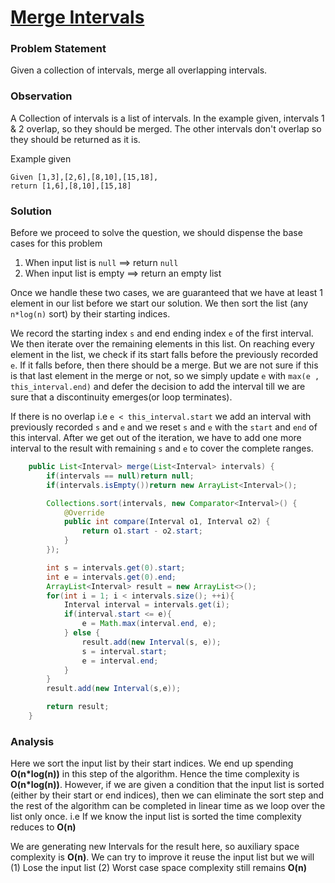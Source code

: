 # [Merge Intervals](https://leetcode.com/problems/merge-intervals/)

### Problem Statement

Given a collection of intervals, merge all overlapping intervals.


### Observation

A Collection of intervals is a list of intervals. In the example given, intervals 1 & 2 overlap, so they should be merged. The other intervals don't overlap so they should be returned as it is. 

Example given 

````
Given [1,3],[2,6],[8,10],[15,18],
return [1,6],[8,10],[15,18]

````


### Solution

Before we proceed to solve the question, we should dispense the base cases for this problem
1. When input list is `null` ==> return `null`
2. When input list is empty ==> return an empty list

Once we handle these two cases, we are guaranteed that we have at least 1 element in our list before we start our solution. We then sort the list (any `n*log(n)` sort) by their starting indices. 

We record the starting index `s` and end ending index `e` of the first interval. We then iterate over the remaining elements in this list. On reaching every element in the list, we check if its start falls before the previously recorded `e`. If it falls before, then there should be a merge. But we are not sure if this is that last element in the merge or not, so we simply update `e` with `max(e , this_interval.end)` and defer the decision to add the interval till we are sure that a discontinuity emerges(or loop terminates). 
   
If there is no overlap i.e `e < this_interval.start` we add an interval with previously recorded `s` and `e` and we reset `s` and `e` with the `start` and `end` of this interval. After we get out of the iteration, we have to add one more interval to the result with remaining `s` and `e` to cover the complete ranges. 


```java
    public List<Interval> merge(List<Interval> intervals) {
        if(intervals == null)return null;
        if(intervals.isEmpty())return new ArrayList<Interval>();

        Collections.sort(intervals, new Comparator<Interval>() {
            @Override
            public int compare(Interval o1, Interval o2) {
                return o1.start - o2.start;
            }
        });

        int s = intervals.get(0).start;
        int e = intervals.get(0).end;
        ArrayList<Interval> result = new ArrayList<>();
        for(int i = 1; i < intervals.size(); ++i){
            Interval interval = intervals.get(i);
            if(interval.start <= e){
                e = Math.max(interval.end, e);
            } else {
                result.add(new Interval(s, e));
                s = interval.start;
                e = interval.end;
            }
        }
        result.add(new Interval(s,e));

        return result;
    }

```

### Analysis

Here we sort the input list by their start indices. We end up spending __O(n*log(n))__ in this step of the algorithm. Hence the time complexity is __O(n*log(n))__. However, if we are given a condition that the input list is sorted (either by their start or end indices), then we can eliminate the sort step and the rest of the algorithm can be completed in linear time as we loop over the list only once. i.e If we know the input list is sorted the time complexity reduces to __O(n)__

We are generating new Intervals for the result here, so auxiliary space complexity is __O(n)__. We can try to improve it reuse the input list but we will (1) Lose the input list (2) Worst case space complexity still remains __O(n)__